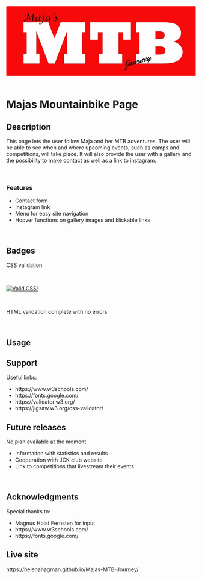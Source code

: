 <a href="index.html">
        <div class="imgbox"> 
        <img class="center-fit" alt="logo" src="assets/images/logo-maja2.webp"></div>
     </a>

<br>
<h1>Majas Mountainbike Page</h1>

<h2>Description</h2>
<p>This page lets the user follow Maja and her MTB adventures. The user will be able to see when and where upcoming events, such as camps and competitions, will take place. It will also provide the user with a gallery and the possibility to make contact as well as a link to instagram.
</p>
<br>
<h3>Features</h3>
<ul>
  <li>Contact form</li>
  <li>Instagram link</li>
  <li>Menu for easy site navigation</li>
  <li>Hoover functions on gallery images and klickable links</li>
</ul>
<br>

<h2>Badges</h2>
<p>CSS validation</p>
<br>
<p>
    <a href="http://jigsaw.w3.org/css-validator/check/referer">
        <img style="border:0;width:88px;height:31px"
            src="http://jigsaw.w3.org/css-validator/images/vcss"
            alt="Valid CSS!" />
    </a>
</p>
<br>
<p>HTML validation complete with no errors</p>
<br>

<h2>Usage</h2>
<p></p>

<h2>Support</h2>
<p>Useful links:</p>
<ul>
<li>https://www.w3schools.com/</li>
<li>https://fonts.google.com/</li>
<li>https://validator.w3.org/</li>
<li>https://jigsaw.w3.org/css-validator/</li>
</ul>

<h2>Future releases</h2>
<p>No plan available at the moment</p>
<ul>
<li>Informaiton with statistics and results</li>
<li>Cooperation with JCK club website</li>
<li>Link to competitions that livestream their events</li>
</ul>
<br>

<h2>Acknowledgments</h2>
<p>Special thanks to:</p>
<ul>
<li>Magnus Holst Fernsten for input</li>
<li>https://www.w3schools.com/</li>
<li>https://fonts.google.com/</li>
</ul>

<h2>Live site</h2>
<p>https://helenahagman.github.io/Majas-MTB-Journey/</p>